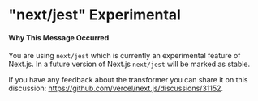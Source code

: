 # "next/jest" Experimental

#### Why This Message Occurred

You are using `next/jest` which is currently an experimental feature of Next.js. In a future version of Next.js `next/jest` will be marked as stable.

If you have any feedback about the transformer you can share it on this discussion: https://github.com/vercel/next.js/discussions/31152.
